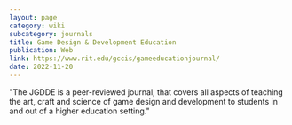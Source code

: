 ```yaml
---
layout: page
category: wiki
subcategory: journals
title: Game Design & Development Education
publication: Web
link: https://www.rit.edu/gccis/gameeducationjournal/
date: 2022-11-20
---
```


"The JGDDE is a peer-reviewed journal, that covers all aspects of teaching the art, craft and science of game design and development to students in and out of a higher education setting."
